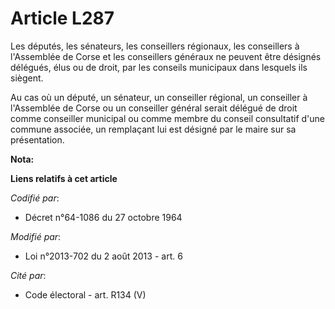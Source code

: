 # Article L287

Les députés, les sénateurs, les conseillers régionaux, les conseillers à l'Assemblée de Corse et les conseillers généraux ne
peuvent être désignés délégués, élus ou de droit, par les conseils municipaux dans lesquels ils siègent. 

Au cas où un député, un sénateur, un conseiller régional, un conseiller à l'Assemblée de Corse ou un conseiller général
serait délégué de droit comme conseiller municipal ou comme membre du conseil consultatif d'une commune associée, un
remplaçant lui est désigné par le maire sur sa présentation.

**Nota:**



**Liens relatifs à cet article**

_Codifié par_:

  - Décret n°64-1086 du 27 octobre 1964

_Modifié par_:

  - Loi n°2013-702 du 2 août 2013 - art. 6

_Cité par_:

  - Code électoral - art. R134 (V)
